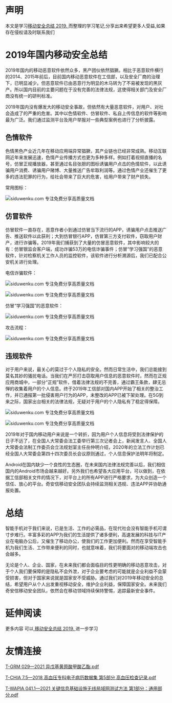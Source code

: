 # 声明 
本文是学习[移动安全总结 2019. ](https://siduwenku.com/view/1223?f=new_2023)而整理的学习笔记,分享出来希望更多人受益,如果存在侵权请及时联系我们
# 2019年国内移动安全总结  
  
2019年国内的移动恶意软件依然众多，黑产团伙依然猖獗。相比于恶意软件横行的2014、2015年前后，目前国内移动恶意软件在工信部，以及安全厂商的治理下，已明显减少。但恶意软件已由恶意行为明显的木马转为了不易被发现的黑灰产。所以国内目前的主要问题在于没有完善的法律法规，这使得相关部门及安全厂商没有统一的研判标准。  
  
2019年国内没有爆发大的移动安全事故，但依然有大量恶意软件，对用户、对社会造成了的严重的危害。其中以色情软件、仿冒软件、私自上传信息的软件等影响最为广泛。我们通过监测平台及用户举报对一些典型案例也进行了分析披露。  
  
## 色情软件  
  
色情黑色产业近几年在移动应用端异常猖獗，其产业链也已经非常成熟。移动互联网近年来发展迅速，色情产业传播方式也更为多种多样。例如打着视频直播的名号，仿冒正规播放器，甚至通过名目张胆的图标诱骗用户点击的色情软件，以此诱骗用户消费、诱骗用户赌博、大量推送广告牟取利润等。通过色情产业还催生了更多的违法犯罪的行为，给社会带来了巨大的危害，给用户带来了财产损失。  
  
常用图标：  
  
![siduwenku.com 专注免费分享高质量文档](http://public.host.github5.com/media/da925ac49140fa2aa50a4d68f327af6d.png)  
  
## 仿冒软件  
  
仿冒软件一直存在，恶意作者小到通过仿冒当下流行的APP，诱骗用户点击推送广告、推送软件以此获利；大到仿冒银行APP，仿冒第三方支付软件，窃取用户财产，进行诈骗等。2019年我们捕获到了大量的仿冒恶意软件，其中影响较大的有：仿冒银监会客户端，成功诈骗53万的电信诈骗事件；仿冒“学习强国”的恶意软件，针对检察机关工作人员的监控软件，该软件进行分析溯源后，我们已配合公安机关进行处理。  
  
电信诈骗软件：  
  
![siduwenku.com 专注免费分享高质量文档](http://public.host.github5.com/media/5d2f1bfc157708d1515c1aaf39988c80.png)  
  
![siduwenku.com 专注免费分享高质量文档](http://public.host.github5.com/media/bc155d9765578ef5694012ab2e6e19d5.png)  
  
仿冒“学习强国”的恶意软件：  
  
![siduwenku.com 专注免费分享高质量文档](http://public.host.github5.com/media/a016ddf37760c9cd0a8e5ebd5139a9d6.png)  
  
攻击流程：  
  
![siduwenku.com 专注免费分享高质量文档](http://public.host.github5.com/media/b9b841611f6a288b3910547f5aab67bb.png)  
  
## 违规软件  
  
对于用户来说，最关心的莫过于个人隐私的安全。然而日常生活中，我们总能接到莫名其妙的骚扰电话。当我们在严厉打击窃取用户信息的恶意软件时，然而在正规应用商城中，一部分“正规”软件，借着法律法规的不完善，通过霸王条款，肆无忌惮的收集着用户的个人信息。终于2019年工信部对国内APP开始了相关的整治工作，并已通报第一批侵害用户行为的APP，未整改的APP已被下架处理。在5G到来之际，国家出台相关的法律法规，无疑对于用户的个人隐私有了稳定得保障。  
  
![siduwenku.com 专注免费分享高质量文档](http://public.host.github5.com/media/4b334487917ac04a8114be0810519109.png)  
  
![siduwenku.com 专注免费分享高质量文档](http://public.host.github5.com/media/27c569cb3cbf6f423c972d223af53ad5.png)  
  
2019年对于国内移动用户来说是一个转折，因为用户个人信息将受到法律保护的日子不远了，在全国人大常委会法工委举行第三次记者会上，新闻发言人、全国人大常委会法制工作委员会立法规划室主任岳仲明介绍，2020年的立法工作计划已经全国人大常委会第四十四次委员长会议原则通过，个人信息保护法明年将制定。  
  
Android在国内缺少一个良性的生态圈，在未来国内法律法规完善以后，我们相信国内的Android市场会越来越好。另外我们也希望各大应用平台，可以做到，在依据工信部相关文件的情况下，对平台上的所有APP进行严格要求，为大众创造一个信任、放心的平台。奇安信移动安全团队会持续监测相关违规、违法APP并协助通报处置。  
  
# 总结  
  
智能手机对于我们来说，已是生活、工作的必需品，在现代社会没有智能手机可谓寸步难行。丰富多彩的APP为我们的生活提供了诸多便利，高速发展的科技与IT产业在电脑办公后，又催生了移动办公，使我们的工作更加便利。然而在享受智能手机为我们生活、工作带来便利的同时，也就意味着，我们将要面对的移动端攻击也会越多。  
  
无论是个人、企业、国家，在未来我们都会面临目的性更明确的移动恶意攻击，对于个人我们要保障的是隐私不会外泄，对于企业要考虑的可能就是企业利益不会蒙受损害，但对于国家来说就是国家安不受威胁。通过我们对2019年移动安全的总结，希望用户从个人出发重视移动安全，维护企业利益，保障国家安全。未来我们奇安信移动安全团队，依然会在移动领域持续保持警惕，追踪最新安全事件。  

# 延伸阅读 
 更多内容 可以[ 移动安全总结 2019. ](https://siduwenku.com/view/1223?f=2023)进一步学习

# 友情连接
[T-GRM 029—2021 异戊基黄原酸甲酸乙酯.pdf](http://github5.com/view/64138?f=new)

[T-CHIA 7.5—2018 高血压专科电子病历数据集 第5部分 高血压检查记录.pdf](http://github5.com/view/60235?f=new)

[T-WAPIA 041.1—2021 关键信息基础设施无线局域网测试方法 第1部分：通用部分.pdf](http://github5.com/view/59964?f=new)
